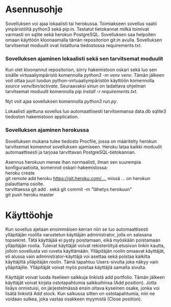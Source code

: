 # Asennusohje
Sovelluksen voi ajaa lokaalisti tai herokussa. Toimiakseen sovellus vaatii ympäristöltä python3 sekä pip:in. Testatut tietokannat mitkä toimivat varmasti on sqlite sekä herokun PostgreSQL. Sovelluksen saa helpoiten omaan käyttöön kloonaamalla tämän repositorion git:in avulla. Sovelluksen tarvitsemat moduulit ovat listattuna tiedostossa requirements.txt.

### Sovelluksen ajaminen lokaalisti sekä sen tarvitsemat moduulit
Kun olet kloonannut repositorion, siirry hakemistoon oskari sekä luo sen sisälle virtuaaliympäristö komennolla _python3 -m venv venv_. Tämän jälkeen voit ottaa juuri luodun python-virtuaaliympäristön käyttöön komennolla _source venv/bin/activate_. Seuraavaksi sinun on ladattava ohjelman tarvitsemat moduulit komennolla _pip install -r requirements.txt_.  

Nyt voit ajaa sovelluksen komennolla _python3 run.py_.  

Lokaalisti ajettuna sovellus luo automaattisesti tarvitsemansa data.db sqlite3 tiedoston hakemistoon application.


### Sovelluksen ajaminen herokussa
Sovelluksen mukana tulee tiedosto Procfile, jossa on määritelty herokun tarvitsemat komennot sovelluksen ajamiseen. Heroku lataa kaikki moduulit automaattisesti ja tarjoaa tarvittavan PostgreSQL-tietokannan.  

Asennus herokuun menee ihan normaalisti, ilman sen suurempia konfiguraatioita, komennot oskari-hakemistossa:  
heroku create <valitsemasi-nimi>  
git remote add heroku <https://git.heroku.com/...>, missä ... on herokun palauttama osoite.  
tarvittaessa git add . sekä git commit -m "lähetys herokuun"  
git push heroku master  

# Käyttöohje
Kun sovellus ajetaan ensimmäisen kerran niin se luo automaattisesti ylläpitäjän roolilla varustetun käyttäjän administrator, jolla on salasana topsekret. Tätä käyttäjää ei pysty poistamaan, eikä myöskään poistamaan ylläpitäjän roolia. Tulevat käyttäjät voivat rekisteröityä etusivun linkin kautta, jolloin sovellusta voi ruveta käyttämään. Ylläpitäjän roolin omaavat käyttäjät, eli alussa vain administrator-käyttäjä voi asettaa sekä poistaa kaikilta käyttäjiltä ylläpitäjän roolin. Tämä tapahtuu Users-sivulta joka näkyy vain ylläpitäjille. Ylläpitäjät voivat myös poistaa käyttäjiä samalta sivulta.  

Käyttäjät voivat luoda itselleen salkkuja linkistä add portfolio. Tämän jälkeen käyttäjät voivat kirjata ostotapahtumia salkkuihinsa (Add position). Jotta lisäys onnistuisi, on järjestelmässä ensin oltava kyseinen osake, jonka voi lisätä linkistä Add stock. Kun salkussa sitten on ostotapahtumia, niin ne voidaan sulkea, joka vastaa osakkeen myymistä (Close position).
